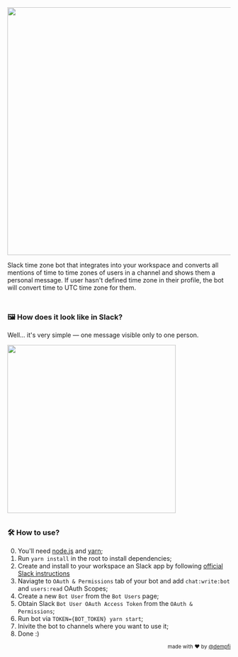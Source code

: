 <div align="center"><img src="assets/hero.png" width="560"/></div>

Slack time zone bot that integrates into your workspace and converts all
mentions of time to time zones of users in a channel and shows them a personal
message. If user hasn't defined time zone in their profile, the bot will convert
time to UTC time zone for them.

<img src="assets/blank.png" width="1" height="10"/>

### 🖼 How does it look like in Slack?
Well... it's very simple — one message visible only to one person.

<div><img src="assets/example.png" width="380"/></div>
<img src="assets/blank.png" width="1" height="10"/>

### 🛠 How to use?
0. You'll need [node.js](https://nodejs.org) and [yarn](https://yarnpkg.com/lang/en/docs/install/);
1. Run `yarn install` in the root to install dependencies;
2. Create and install to your workspace an Slack app by following
   [official Slack instructions](https://api.slack.com/slack-apps#creating_apps)
3. Naviagte to `OAuth & Permissions` tab of your bot and add `chat:write:bot`
   and `users:read` OAuth Scopes;
4. Create a new `Bot User` from the `Bot Users` page;
5. Obtain Slack `Bot User OAuth Access Token` from the `OAuth & Permissions`;
6. Run bot via `TOKEN={BOT_TOKEN} yarn start`;
7. Inivite the bot to channels where you want to use it;
8. Done :)

<div align="right"><sup>
  made with ❤️ by <a href="https://github.com/dempfi">@dempfi</a>
</sup></div>
